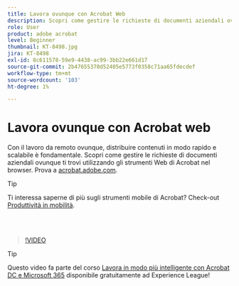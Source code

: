 ```yaml
---
title: Lavora ovunque con Acrobat Web
description: Scopri come gestire le richieste di documenti aziendali ovunque ti trovi utilizzando gli strumenti Web di Acrobat nel tuo browser
role: User
product: adobe acrobat
level: Beginner
thumbnail: KT-8498.jpg
jira: KT-8498
exl-id: 8c611578-59e9-4438-ac99-3bb22e661d17
source-git-commit: 2b47655370d52405e5773f0358c71aa65fdecdef
workflow-type: tm+mt
source-wordcount: '103'
ht-degree: 1%

---
```


# Lavora ovunque con Acrobat web

Con il lavoro da remoto ovunque, distribuire contenuti in modo rapido e scalabile è fondamentale. Scopri come gestire le richieste di documenti aziendali ovunque ti trovi utilizzando gli strumenti Web di Acrobat nel browser. Prova a [acrobat.adobe.com](https://acrobat.adobe.com/it/it/).

>[!TIP]
>
>Ti interessa saperne di più sugli strumenti mobile di Acrobat? Check-out [Produttività in mobilità](productivity.md).

<br> 

>[!VIDEO](https://video.tv.adobe.com/v/337436?quality=12&learn=on&hidetitle=true)

>[!TIP]
>
>Questo video fa parte del corso [Lavora in modo più intelligente con Acrobat DC e Microsoft 365](https://experienceleague.adobe.com/?recommended=Acrobat-U-1-2021.microsoft365) disponibile gratuitamente ad Experience League!
